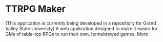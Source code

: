 # TTRPG Maker 
(This application is currently being developed in a repositiory for Grand Valley State University)
A web application designed to make it easier for GMs of table-top RPGs to run their own, homebrewed games.
More 


